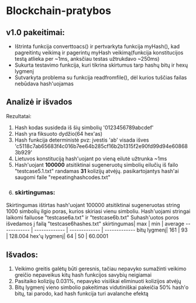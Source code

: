 # Blockchain-pratybos
## v1.0 pakeitimai:

- Ištrinta funkcija converttoacs() ir pertvarkyta funkcija myHash(), kad pagreitintų veikimą ir pagerintų myHash veikimą(funkcija konstitucijos testą atlieka per ~1ms, anksčiau testas užtrukdavo ~250ms)
- Sukurta testavimo funkcija, kuri tikrina skirtumus tarp hashų bitų ir hexų lygmenį
- Sutvarkyta problema su funkcija readfromfile(), dėl kurios tuščias failas nebūdava hash'uojamas

## Analizė ir išvados

Rezultatai:

1. Hash kodas susideda iš šių simbolių '0123456789abcdef'
2. Hash yra fiksuoto dydžio(64 hex'as)
3. Hash funkcija deterministė pvz: įvestis 'ab' visada išves 'c5118c7ab65683f4c016b7ee64b285cf16b2b1315f2e90fd99d94e608683b929'
4. Lietuvos konstituciją hash'uojant po vieną eilutė užtrunka ~1ms
5. Hash'uojant **100000** atsitiktinai sugeneruotų simbolių eilučių iš failo "testcase5.1.txt" randamas **31** kolizijų atvėjų. pasikartojantys hash'ai saugomi faile "repeatinghashcodes.txt"
6. ### skirtingumas:
Skirtingumas ištirtas hash'uojant 100000 atsitiktinai sugeneruotas string 1000 simbolių ilgio  poras, kurios skiriasi vienu simboliu.
Hash'uojami stringai laikomi failuose "testcase6a.txt" ir "testcase6b.txt"
Suhash'uotos poros išvedamos į failą "testcase6hashes.txt"
skirtingumas| max | min | average
------------ | ------------- | ------------- | -------------
bitų lygmenį| 161 | 93 | 128.004
hex'ų lygmenį| 64 | 50 | 60.0001

## Išvados:

1. Veikimo greitis galėtų būti geresnis, tačiau nepavyko sumažinti veikimo greičio nepaveikus kitų hash funkcijos savybių neigiamai
2. Pasitaiko kolizijų 0.031%, nepavyko visiškai eliminuoti kolizijos atvėjų
3. Bitų lygmenį vieno simbolio pakeitimas vidutiniškai pakeičia 50% hash'o bitų, tai parodo, kad hash funkcija turi avalanche efektą 
